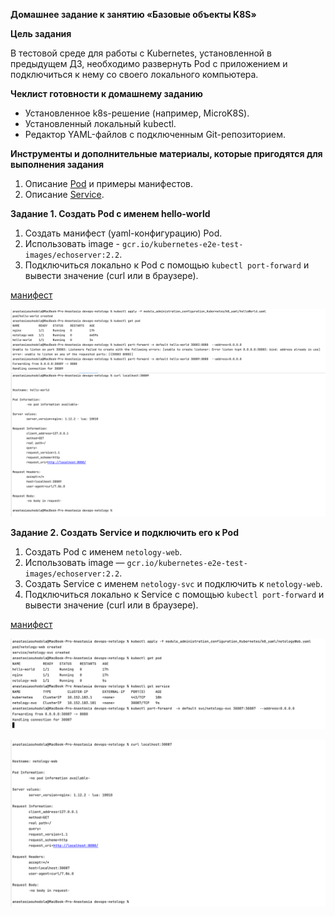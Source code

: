 **Домашнее задание к занятию «Базовые объекты K8S»**

**Цель задания**

В тестовой среде для работы с Kubernetes, установленной в предыдущем ДЗ, необходимо развернуть Pod 
с приложением и подключиться к нему со своего локального компьютера.

**Чеклист готовности к домашнему заданию**

* Установленное k8s-решение (например, MicroK8S).
* Установленный локальный kubectl.
* Редактор YAML-файлов с подключенным Git-репозиторием.

**Инструменты и дополнительные материалы, которые пригодятся для выполнения задания**

1. Описание [Pod](https://kubernetes.io/docs/concepts/workloads/pods/) и примеры манифестов.
2. Описание [Service](https://kubernetes.io/docs/concepts/services-networking/service/).

**Задание 1. Создать Pod с именем hello-world**

1. Создать манифест (yaml-конфигурацию) Pod.
2. Использовать image - `gcr.io/kubernetes-e2e-test-images/echoserver:2.2`.
3. Подключиться локально к Pod с помощью `kubectl port-forward` и вывести значение (curl или в браузере).

[манифест](k8_yaml/helloWorld.yaml)

![img_4.png](../images/img328.png)
![img_5.png](../images/img329.png)


**Задание 2. Создать Service и подключить его к Pod**

1. Создать Pod с именем `netology-web`.
2. Использовать image — `gcr.io/kubernetes-e2e-test-images/echoserver:2.2`.
3. Создать Service с именем `netology-svc` и подключить к `netology-web`.
4. Подключиться локально к Service с помощью `kubectl port-forward` и вывести значение (curl или в браузере).

[манифест](k8_yaml/netologyWeb.yaml)

![img_2.png](../images/img326.png)

![img_3.png](../images/img327.png)